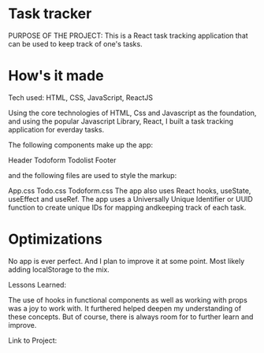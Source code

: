 # Task tracker

PURPOSE OF THE PROJECT: This is a React task tracking application that can be used to keep track of one's tasks.

#  How's it made 

Tech used: HTML, CSS, JavaScript, ReactJS

Using the core technologies of HTML, Css and Javascript as the foundation, and using the popular Javascript Library, React, I built a task tracking application for everday tasks.  

The following components make up the app:

Header
Todoform
Todolist
Footer

and the following files are used to style the markup:

App.css
Todo.css
Todoform.css
The app also uses React hooks, useState, useEffect and useRef. The app uses a Universally Unique Identifier or UUID function to create unique IDs for mapping andkeeping track of each task.

#  Optimizations

No app is ever perfect.  And I plan to improve it at some point.  Most likely adding localStorage to the mix.

Lessons Learned:

The use of hooks in functional components as well as working with props was a joy to work with.  It furthered helped deepen my understanding of these concepts.  But of course, there is always room for to further learn and improve.


Link to Project:  